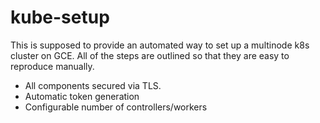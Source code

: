 # kube-setup

This is supposed to provide an automated way to set up a multinode k8s 
cluster on GCE. All of the steps are outlined so that they are easy to reproduce
manually.
- All components secured via TLS.
- Automatic token generation
- Configurable number of controllers/workers

